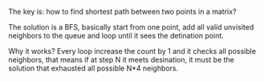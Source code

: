 The key is: how to find shortest path between two points in a matrix?

The solution is a BFS, basically start from one point, add all valid unvisited neighbors to the queue and loop until it sees the detination point.

Why it works? Every loop increase the count by 1 and it checks all possible neighbors, that means if at step N it meets desination, it must be the solution that exhausted all possible N*4 neighbors.
